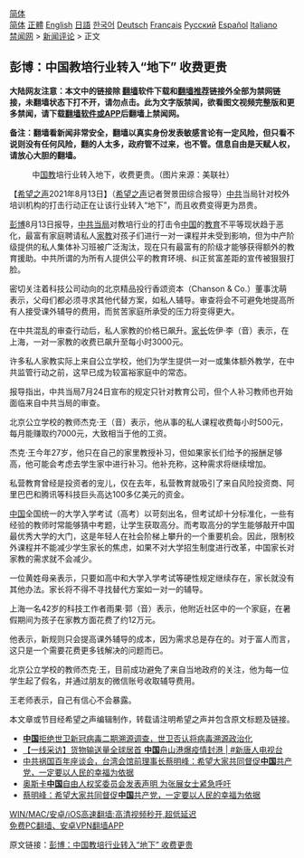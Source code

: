  <!-- 面包屑导航 --> <div class="breadcrumb"><!-- GTranslate: https://gtranslate.io/ -->  <div class="switcher notranslate">  <div class="selected">  <a href="#" onclick="return false;"> 简体</a>  </div>  <div class="option">  <a href="https://www.bannedbook.org" onclick="doGTranslate('zh-CN|zh-CN');jQuery('div.switcher div.selected a').html(jQuery(this).html());return false;" title="简体中文" class="nturl selected"> 简体</a>  <a href="https://www.bannedbook.org/zh-tw/" onclick="doGTranslate('zh-CN|zh-TW');jQuery('div.switcher div.selected a').html(jQuery(this).html());return false;" title="繁體中文" class="nturl"> 正體</a>  <a href="https://www.bannedbook.org/en/" onclick="doGTranslate('zh-CN|en');jQuery('div.switcher div.selected a').html(jQuery(this).html());return false;" title="English" class="nturl"> English</a>  <a href="https://www.bannedbook.org/ja/" onclick="doGTranslate('zh-CN|ja');jQuery('div.switcher div.selected a').html(jQuery(this).html());return false;" title="日本語" class="nturl"> 日語</a>  <a href="https://www.bannedbook.org/ko/" onclick="doGTranslate('zh-CN|ko');jQuery('div.switcher div.selected a').html(jQuery(this).html());return false;" title="한국어" class="nturl"> 한국어</a>  <a href="https://www.bannedbook.org/de/" onclick="doGTranslate('zh-CN|de');jQuery('div.switcher div.selected a').html(jQuery(this).html());return false;" title="Deutsch" class="nturl"> Deutsch</a>  <a href="https://www.bannedbook.org/fr/" onclick="doGTranslate('zh-CN|fr');jQuery('div.switcher div.selected a').html(jQuery(this).html());return false;" title="Français" class="nturl"> Français</a>  <a href="https://www.bannedbook.org/ru/" onclick="doGTranslate('zh-CN|ru');jQuery('div.switcher div.selected a').html(jQuery(this).html());return false;" title="Русский" class="nturl"> Русский</a>  <a href="https://www.bannedbook.org/es/" onclick="doGTranslate('zh-CN|es');jQuery('div.switcher div.selected a').html(jQuery(this).html());return false;" title="Español" class="nturl"> Español</a>  <a href="https://www.bannedbook.org/it/" onclick="doGTranslate('zh-CN|it');jQuery('div.switcher div.selected a').html(jQuery(this).html());return false;" title="Italiano" class="nturl"> Italiano</a>  </div>  </div>      <div class='breadcrumb-sub'><!-- Breadcrumb NavXT 6.3.0 --> <a href="https://www.bannedbook.org/" class="home">禁闻网</a> &gt; <a href="https://www.bannedbook.org/bnews/comments/" class="category">新闻评论</a> &gt; 正文</div></div><h2>彭博：中国教培行业转入“地下” 收费更贵</h2> <p class="notice"><b>大陆网友注意：本文中的链接除 <a href="https://github.com/bannedbook/fanqiang" >翻墙</a>软件下载和<a href="https://github.com/killgcd/justmysocks/blob/master/README.md">翻墙推荐</a>链接外全部为禁网链接，未翻墙状态下打不开，请勿点击。此为文字版禁闻，欲看图文视频完整版和更多禁闻，请下载<a href="https://github.com/bannedbook/fanqiang">翻墙软件或APP</a>后翻墙上禁闻网。</p><p>备注：翻墙看新闻非常安全，翻墙以真实身份发表敏感言论有一定风险，但只看不说则没有任何风险，翻的人太多，政府管不过来，也不管。信息自由是天赋人权，请放心大胆的翻墙。</b></p>  <div class="entry"> <figure> <p><figcaption>中<a href="https://www.bannedbook.org/bnews/tag/%E5%9B%BD%E6%95%99/" class="st_tag internal_tag" rel="tag" title="标签 国教 下的日志">国教</a>培行业转入地下，收费更贵。（图片来源：美联社）</figcaption></figure> <p>【<span class='wp_keywordlink_affiliate'><a href="https://www.soundofhope.org" title="希望之声" target="_blank">希望之声</a></span>2021年8月13日】（<a href="https://www.bannedbook.org/bnews/tag/%e5%b8%8c%e6%9c%9b%e4%b9%8b%e5%a3%b0/" class="st_tag internal_tag" rel="tag" title="标签 希望之声 下的日志">希望之声</a>记者贺景田综合报导）<a href="https://www.bannedbook.org/bnews/tag/%e4%b8%ad%e5%85%b1/" class="st_tag internal_tag" rel="tag" title="标签 中共 下的日志">中共</a>当局针对校外培训机构的打击行动正在让该行业转入“地下”，而且收费变得更为昂贵。</p> <p><a href="https://www.bannedbook.org/bnews/tag/%E5%BD%AD%E5%8D%9A/" class="st_tag internal_tag" rel="tag" title="标签 彭博 下的日志">彭博</a>8月13日报导，<a href="https://www.bannedbook.org/bnews/tag/%E4%B8%AD%E5%85%B1%E5%BD%93%E5%B1%80/" class="st_tag internal_tag" rel="tag" title="标签 中共当局 下的日志">中共当局</a>对教培行业的打击令<span class='wp_keywordlink_affiliate'><a href="https://www.bannedbook.org/" title="中国" target="_blank">中国</a></span>的<a href="https://www.bannedbook.org/bnews/tag/%e6%95%99%e8%82%b2/" class="st_tag internal_tag" rel="tag" title="标签 教育 下的日志">教育</a>不平等现状趋于恶化，最富有家庭聘请私人<a href="https://www.bannedbook.org/bnews/tag/%E5%AE%B6%E6%95%99/" class="st_tag internal_tag" rel="tag" title="标签 家教 下的日志">家教</a>对孩子们进行一对一课程并未受到影响，但为中产阶级提供的私人集体补习班被广泛淘汰，现在只有最富有的阶级才能够获得额外的教育援助。中共所谓的为所有人提供公平的教育环境、纠正贫富差距的宣传被狠狠打脸。</p> <p>密切关注着科技公司动向的北京精品投行香颂资本（Chanson &amp; Co.）董事沈萌表示，父母们都必须寻求其他代替方案，如私人辅导。审查将会不可避免地提高所有人接受课外辅导的费用，而贫苦家庭所承受的压力将变得更大。</p> <p>在中共混乱的审查行动后，私人家教的价格已飙升。<a href="https://www.bannedbook.org/bnews/tag/%E5%AE%B6%E9%95%BF/" class="st_tag internal_tag" rel="tag" title="标签 家长 下的日志">家长</a>佐伊·李（音）表示，在上海，一对一家教的收费已飙升至每小时3000元。</p>  <p>许多私人家教实际上来自公立学校，他们为学生提供一对一或集体额外教学，在中共监管行动之前，这早已成为较富裕家庭中的常态。</p> <p>报导指出，中共当局7月24日宣布的规定只针对教育公司，但个人补习教师也开始面临来自中共当局的审查。</p> <p>北京公立学校的教师杰克·王（音）表示，他从事的私人课程收费每小时500元，每月能赚取约7000元，大致相当于他的工资。</p> <p>杰克·王今年27岁，他只在自己的家里教授补习，但如果家长们给予的报酬足够高，他可能会考虑去学生家中进行补习。他补充称，这种需求将继续增加。</p>  <p>私营教育曾经是投资者的宠儿，仅在去年，私营教育就吸引了来自风险投资商、阿里巴巴和腾讯等科技巨头高达100多亿美元的资金。</p> <p><a href="https://www.bannedbook.org/bnews/tag/%E4%B8%AD%E5%9B%BD/" class="st_tag internal_tag" rel="tag" title="标签 中国 下的日志">中国</a>全国统一的大学入学考试（高考）以苛刻出名，但考试却十分标准化，一些有经验的教师时常能够猜中考题，让学生获取高分。而考取高分的学生能够敲开中国最优秀大学的大门，这是年轻人在社会阶梯上攀升的一个重要机会。因此，限制校外课程并不能减少学生家长的焦虑，如果不对大学招生制度进行改革，中国家长对家教的需求就不会减少。</p> <p>一位黄姓母亲表示，只要如高中和大学入学考试等硬性规定继续存在，家长就没有其他办法。家长将不得不寻找替代方案如一对一的辅导。</p> <p>上海一名42岁的科技工作者雨果·郭（音）表示，他附近社区中的一个家庭，在暑假期间为孩子在家教方面花费了约12万元。</p>  <p>他表示，新规则只会提高课外辅导的成本，因为需求总是存在的。对于富人而言，这只是一个需要花费更多钱解决的问题而已。</p> <p>北京公立学校的教师杰克·王，目前成功避免了来自当地政府的关注，他为每一位学生起了假名，并通过朋友的微信账号收取辅导费用。</p> <p>王老师表示，自己有信心不会暴露。</p> <p>本文章或节目经希望之声编辑制作，转载请注明希望之声并包含原文标题及链接。 </p>  <ul class='op-related-articles' title='相关阅读'> <li><a href='https://www.bannedbook.org/bnews/headline/20210814/1605935.html' target='_blank'><b>中国</b>拒绝世卫新冠病毒二期溯源调查，世卫否认将病毒溯源政治化</a></li> <li><a href='https://www.bannedbook.org/bnews/bannedvideo/20210814/1605933.html' target='_blank'>【一线采访】货物输送量全球居首 <b>中国</b>舟山港爆疫情封港 | #新唐人电视台</a></li> <li><a href='https://www.bannedbook.org/bnews/bannedvideo/20210814/1605932.html' target='_blank'>中共祸国百年座谈会，台湾会馆前理事长蔡明峰：希望大家共同督促<b>中国</b>共产党，一定要以人民的幸福为依据</a></li> <li><a href='https://www.bannedbook.org/bnews/headline/20210814/1605931.html' target='_blank'>奥斯卡<b>中国</b>自由人权奖委员会发表声明 为张展女士紧急呼吁</a></li> <li><a href='https://www.bannedbook.org/bnews/taiwannews/20210814/1605921.html' target='_blank'>蔡明峰：希望大家共同督促<b>中国</b>共产党，一定要以人民的幸福为依据</a></li> </ul> <p class="texttj"> <a href="https://github.com/bannedbook/fanqiang/wiki/V2ray%E6%9C%BA%E5%9C%BA" target="_blank">WIN/MAC/安卓/iOS高速翻墙:高清视频秒开,超低延迟</a><br/> <a href="https://github.com/bannedbook/fanqiang/wiki/%E7%A6%81%E9%97%BB%E7%BD%91%E5%AE%89%E5%8D%93%E7%BF%BB%E5%A2%99%E6%96%B0%E9%97%BBAPP" target="_blank">免费PC翻墙、安卓VPN翻墙APP</a></p><p>原文链接：<a class="src_link"  href="https://www.soundofhope.org/post/535160" target="_blank">彭博：中国教培行业转入“地下” 收费更贵</a></p><a name='sharetosocial'></a>  <div style="margin-bottom:5px;padding-bottom:5px;clear:both"> <div id="archive-pix-1" class="banner-ads"> <!-- AuctionX Display platform tag START --> <div id="26318x728x90x621x_ADSLOT2" clicktrack="%%CLICK_URL_ESC%%"></div> <!-- AuctionX Display platform tag END --> </div> <div id="archive-pix-2" class="banner-ads"> <!-- AuctionX Display platform tag START --> <div id="26315x300x250x621x_ADSLOT2" clicktrack="%%CLICK_URL_ESC%%"></div> <!-- AuctionX Display platform tag END --> </div> </div>  <div id="archive-pix-1" class="banner-ads"> <!-- AuctionX Display platform tag START --> <div id="26318x728x90x621x_ADSLOT3" clicktrack="%%CLICK_URL_ESC%%"></div> <!-- AuctionX Display platform tag END --> </div> </div><!--END ENTRY--> 